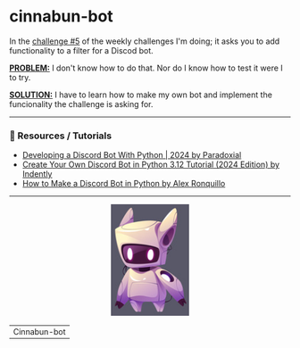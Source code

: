 # cinnabun-bot
In the [challenge #5](https://github.com/francine-godoi/coding-challenges-discord/tree/main/Weekly-Challenges/chall-005) of the weekly challenges I'm doing; it asks you to add functionality to a filter for a Discod bot.

<ins>**PROBLEM:**</ins> I don't know how to do that. Nor do I know how to test it were I to try.

<ins>**SOLUTION:**</ins> I have to learn how to make my own bot and implement the funcionality the challenge is asking for.

---

### 📌 Resources / Tutorials
* [Developing a Discord Bot With Python | 2024 by Paradoxial](https://www.youtube.com/playlist?list=PLwqYQaS6jxfmCUTbFU-_d5M4yGTmKS0gk)
* [Create Your Own Discord Bot in Python 3.12 Tutorial (2024 Edition) by Indently](https://www.youtube.com/watch?v=UYJDKSah-Ww)
* [How to Make a Discord Bot in Python by Alex Ronquillo](https://realpython.com/how-to-make-a-discord-bot-python/)


---
<p align="center">
  <img width="140" height="200" src="cinnabun-bot.jpg">
</p>
<table align="center"><tr><td>Cinnabun-bot</td></tr></table

